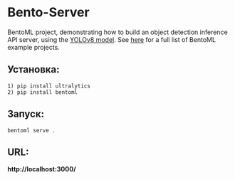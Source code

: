 # Bento-Server

BentoML project, demonstrating how to build an object detection inference API server, using the [YOLOv8 model](https://huggingface.co/Ultralytics/YOLOv8). See [here](https://github.com/bentoml/BentoML/tree/main/examples) for a full list of BentoML example projects.

## Установка:
```
1) pip install ultralytics
2) pip install bentoml
```

## Запуск:

```
bentoml serve .
```

## URL:

**http://localhost:3000/**


